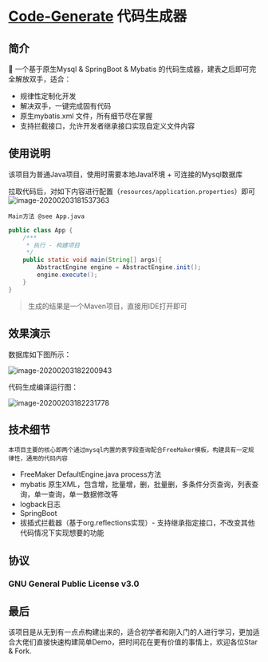 #  [Code-Generate](https://github.com/kkzhilu/Code-Generate) 代码生成器

## 简介

 🚀  一个基于原生Mysql & SpringBoot & Mybatis 的代码生成器，建表之后即可完全解放双手，适合：

- 规律性定制化开发
- 解决双手，一键完成固有代码
- 原生mybatis.xml 文件，所有细节尽在掌握
- 支持拦截接口，允许开发者继承接口实现自定义文件内容



## 使用说明

该项目为普通Java项目，使用时需要本地Java环境 + 可连接的Mysql数据库

拉取代码后，对如下内容进行配置（```resources/application.properties```）即可
![image-20200203181537363](http://ww1.sinaimg.cn/large/006j28Gply1gbjebybgz9j30jr0fl0t9.jpg)



```Main方法 @see App.java```

```java
public class App {
    /***
     * 执行 - 构建项目
     */
    public static void main(String[] args){
        AbstractEngine engine = AbstractEngine.init();
        engine.execute();
    }
}
```

> 生成的结果是一个Maven项目，直接用IDE打开即可



## 效果演示

数据库如下图所示：

![image-20200203182200943](http://ww1.sinaimg.cn/large/006j28Gply1gbjecuobvrj306j053a9w.jpg)



代码生成编译运行图：

![image-20200203182231778](http://ww1.sinaimg.cn/large/006j28Gply1gbjed1xgpvj311y0kjtcl.jpg)



## 技术细节

```本项目主要的核心即两个通过mysql内置的表字段查询配合FreeMaker模板，构建具有一定规律性，通用的代码内容```

- FreeMaker  DefaultEngine.java process方法
- mybatis 原生XML，包含增，批量增，删，批量删，多条件分页查询，列表查询，单一查询，单一数据修改等
- logback日志
- SpringBoot
- 拔插式拦截器（基于org.reflections实现）- 支持继承指定接口，不改变其他代码情况下实现想要的功能



## 协议

### GNU General Public License v3.0



## 最后

该项目是从无到有一点点构建出来的，适合初学者和刚入门的人进行学习，更加适合大佬们直接快速构建简单Demo，把时间花在更有价值的事情上，欢迎各位Star & Fork.
